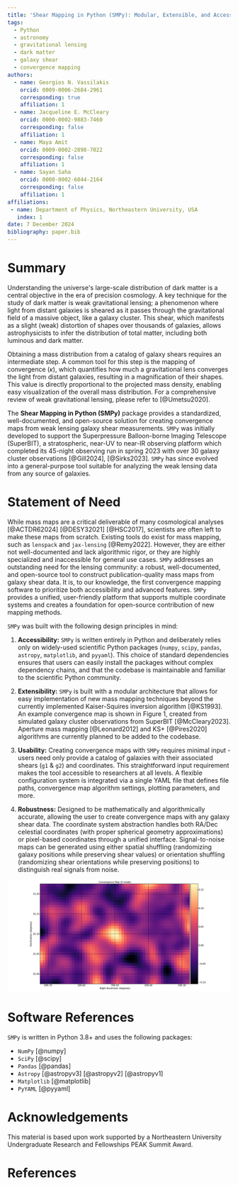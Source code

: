 ```yaml
---
title: 'Shear Mapping in Python (SMPy): Modular, Extensible, and Accessible Dark Matter Mapping'
tags:
  - Python
  - astronomy
  - gravitational lensing
  - dark matter
  - galaxy shear
  - convergence mapping
authors:
  - name: Georgios N. Vassilakis
    orcid: 0009-0006-2684-2961
    corresponding: true
    affiliation: 1
  - name: Jacqueline E. McCleary
    orcid: 0000-0002-9883-7460
    corresponding: false
    affiliation: 1
  - name: Maya Amit
    orcid: 0009-0002-2898-7022
    corresponding: false
    affiliation: 1
  - name: Sayan Saha
    orcid: 0000-0002-6044-2164
    corresponding: false
    affiliation: 1
affiliations:
 - name: Department of Physics, Northeastern University, USA
   index: 1
date: 7 December 2024
bibliography: paper.bib
---
```


# Summary

Understanding the universe's large-scale distribution of dark matter is a central objective in the era of precision cosmology. A key technique for the study of dark matter is weak gravitational lensing; a phenomenon where light from distant galaxies is sheared as it passes through the gravitational field of a massive object, like a galaxy cluster. This shear, which manifests as a slight (weak) distortion of shapes over thousands of galaxies, allows astrophysicists to infer the distribution of total matter, including both luminous and dark matter.

Obtaining a mass distribution from a catalog of galaxy shears requires an intermediate step. A common tool for this step is the mapping of convergence ($\kappa$), which quantifies how much a gravitational lens converges the light from distant galaxies, resulting in a magnification of their shapes. This value is directly proportional to the projected mass density, enabling easy visualization of the overall mass distribution. For a comprehensive review of weak gravitational lensing, please refer to [@Umetsu2020]. 

The **Shear Mapping in Python (SMPy)** package provides a standardized, well-documented, and open-source solution for creating convergence maps from weak lensing galaxy shear measurements. `SMPy` was initially developed to support the Superpressure Balloon-borne Imaging Telescope (SuperBIT), a stratospheric, near-UV to near-IR observing platform which completed its 45-night observing run in spring 2023 with over 30 galaxy cluster observations [@Gill2024], [@Sirks2023]. `SMPy` has since evolved into a general-purpose tool suitable for analyzing the weak lensing data from any source of galaxies.

# Statement of Need

While mass maps are a critical deliverable of many cosmological analyses [@ACTDR62024] [@DESY32021] [@HSC2017], scientists are often left to make these maps from scratch. Existing tools do exist for mass mapping, such as `lenspack` and `jax-lensing` [@Remy2022]. However, they are either not well-documented and lack algorithmic rigor, or they are highly specialized and inaccessible for general use cases. `SMPy` addresses an outstanding need for the lensing community: a robust, well-documented, and open-source tool to construct publication-quality mass maps from galaxy shear data. It is, to our knowledge, the first convergence mapping software to prioritize both accessibility and advanced features. `SMPy` provides a unified, user-friendly platform that supports multiple coordinate systems and creates a foundation for open-source contribution of new mapping methods.

`SMPy` was built with the following design principles in mind:

1. **Accessibility:** `SMPy` is written entirely in Python and deliberately relies only on widely-used scientific Python packages (`numpy`, `scipy`, `pandas`, `astropy`, `matplotlib`, and `pyyaml`). This choice of standard dependencies ensures that users can easily install the packages without complex dependency chains, and that the codebase is maintainable and familiar to the scientific Python community.

2. **Extensibility:** `SMPy` is built with a modular architecture that allows for easy implementation of new mass mapping techniques beyond the currently implemented Kaiser-Squires inversion algorithm [@KS1993]. An example convergence map is shown in Figure 1, created from simulated galaxy cluster observations from SuperBIT [@McCleary2023]. Aperture mass mapping [@Leonard2012] and KS+ [@Pires2020] algorithms are currently planned to be added to the codebase. 

3. **Usability:** Creating convergence maps with `SMPy` requires minimal input - users need only provide a catalog of galaxies with their associated shears (`g1` & `g2`) and coordinates. This straightforward input requirement makes the tool accessible to researchers at all levels.  A flexible configuration system is integrated via a single YAML file that defines file paths, convergence map algorithm settings, plotting parameters, and more.

4. **Robustness:** Designed to be mathematically and algorithmically accurate, allowing the user to create convergence maps with any galaxy shear data. The coordinate system abstraction handles both RA/Dec celestial coordinates (with proper spherical geometry approximations) or pixel-based coordinates through a unified interface. Signal-to-noise maps can be generated using either spatial shuffling (randomizing galaxy positions while preserving shear values) or orientation shuffling (randomizing shear orientations while preserving positions) to distinguish real signals from noise.

![Example convergence map created with SMPy showing the mass distribution of a simulated galaxy cluster. The map was generated using the Kaiser-Squires inversion method on simulated weak lensing data from SuperBIT. The color scale represents the dimensionless surface mass density (convergence), with brighter regions indicating higher mass concentrations.](KS_convergence_map.png)

# Software References

`SMPy` is written in Python 3.8+ and uses the following packages:

- `NumPy` [@numpy]
- `SciPy` [@scipy]
- `Pandas` [@pandas]
- `Astropy` [@astropyv3] [@astropyv2] [@astropyv1]
- `Matplotlib` [@matplotlib]
- `PyYAML` [@pyyaml]


# Acknowledgements

This material is based upon work supported by a Northeastern University Undergraduate Research and Fellowships PEAK Summit Award.

# References